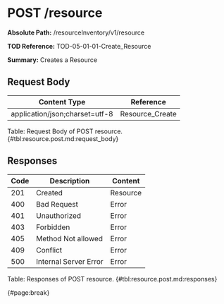 <!--
    ATTENTION: This file was generated via gradle!
               Do NOT manually edit this file! Any such changes will be overwritten!
-->

# POST /resource

**Absolute Path:** /resourceInventory/v1/resource

**TOD Reference:** TOD-05-01-01-Create_Resource

**Summary:** Creates a Resource

## Request Body

| Content Type | Reference |
|--------------|-----------|
| application/json;charset=utf-8 | Resource_Create |

Table: Request Body of POST resource. {#tbl:resource.post.md:request_body}

## Responses

| Code | Description | Content |
|------|-------------|---------|
| 201 | Created | Resource |
| 400 | Bad Request | Error |
| 401 | Unauthorized | Error |
| 403 | Forbidden | Error |
| 405 | Method Not allowed | Error |
| 409 | Conflict | Error |
| 500 | Internal Server Error | Error |

Table: Responses of POST resource. {#tbl:resource.post.md:responses}

{#page:break}
